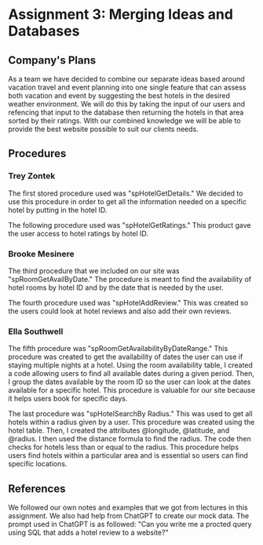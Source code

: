 # Assignment 3: Merging Ideas and Databases
## Company's Plans
As a team we have decided to combine our separate ideas based around vacation travel and event planning into one single feature that can assess both vacation and event by suggesting the best hotels in the desired weather environment. We will do this by taking the input of our users and refencing that input to the database then returning the hotels in that area sorted by their ratings. With our combined knowledge we will be able to provide the best website possible to suit our clients needs.

## Procedures
### Trey Zontek
The first stored procedure used was "spHotelGetDetails." We decided to use this procedure in order to get all the information needed on a specific hotel by putting in the hotel ID.

The following procedure used was "spHotelGetRatings." This product gave the user access to hotel ratings by hotel ID.

### Brooke Mesinere
The third procedure that we included on our site was "spRoomGetAvailByDate." The procedure is meant to find the availability of hotel rooms by hotel ID and by the date that is needed by the user.

The fourth procedure used was "spHotelAddReview." This was created so the users could look at hotel reviews and also add their own reviews.

### Ella Southwell
The fifth procedure was "spRoomGetAvailabilityByDateRange." This procedure was created to get the availability of dates the user can use if staying multiple nights at a hotel. Using the room availability table, I created a code allowing users to find all available dates during a given period. Then, I group the dates available by the room ID so the user can look at the dates available for a specific hotel. This procedure is valuable for our site because it helps users book for specific days.

The last procedure was "spHotelSearchBy Radius." This was used to get all hotels within a radius given by a user. This procedure was created using the hotel table. Then, I created the attributes @longitude, @latitude, and @radius. I then used the distance formula to find the radius. The code then checks for hotels less than or equal to the radius. This procedure helps users find hotels within a particular area and is essential so users can find specific locations.

## References
We followed our own notes and examples that we got from lectures in this assignment. We also had help from ChatGPT to create our mock data. The prompt used in ChatGPT is as followed:
"Can you write me a procted query using SQL that adds a hotel review to a website?"
